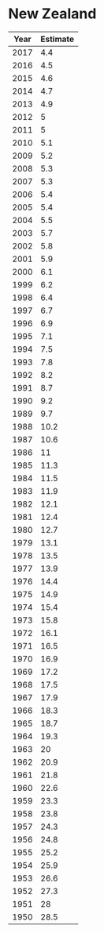 # New Zealand

| Year | Estimate |
| ---- | -------- |
| 2017 | 4.4 |
| 2016 | 4.5 |
| 2015 | 4.6 |
| 2014 | 4.7 |
| 2013 | 4.9 |
| 2012 | 5 |
| 2011 | 5 |
| 2010 | 5.1 |
| 2009 | 5.2 |
| 2008 | 5.3 |
| 2007 | 5.3 |
| 2006 | 5.4 |
| 2005 | 5.4 |
| 2004 | 5.5 |
| 2003 | 5.7 |
| 2002 | 5.8 |
| 2001 | 5.9 |
| 2000 | 6.1 |
| 1999 | 6.2 |
| 1998 | 6.4 |
| 1997 | 6.7 |
| 1996 | 6.9 |
| 1995 | 7.1 |
| 1994 | 7.5 |
| 1993 | 7.8 |
| 1992 | 8.2 |
| 1991 | 8.7 |
| 1990 | 9.2 |
| 1989 | 9.7 |
| 1988 | 10.2 |
| 1987 | 10.6 |
| 1986 | 11 |
| 1985 | 11.3 |
| 1984 | 11.5 |
| 1983 | 11.9 |
| 1982 | 12.1 |
| 1981 | 12.4 |
| 1980 | 12.7 |
| 1979 | 13.1 |
| 1978 | 13.5 |
| 1977 | 13.9 |
| 1976 | 14.4 |
| 1975 | 14.9 |
| 1974 | 15.4 |
| 1973 | 15.8 |
| 1972 | 16.1 |
| 1971 | 16.5 |
| 1970 | 16.9 |
| 1969 | 17.2 |
| 1968 | 17.5 |
| 1967 | 17.9 |
| 1966 | 18.3 |
| 1965 | 18.7 |
| 1964 | 19.3 |
| 1963 | 20 |
| 1962 | 20.9 |
| 1961 | 21.8 |
| 1960 | 22.6 |
| 1959 | 23.3 |
| 1958 | 23.8 |
| 1957 | 24.3 |
| 1956 | 24.8 |
| 1955 | 25.2 |
| 1954 | 25.9 |
| 1953 | 26.6 |
| 1952 | 27.3 |
| 1951 | 28 |
| 1950 | 28.5 |
